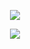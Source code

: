 
<!--
**luissimas/luissimas** is a ✨ _special_ ✨ repository because its `README.md` (this file) appears on your GitHub profile.

Here are some ideas to get you started:

- 🔭 I’m currently working on ...
- 🌱 I’m currently learning ...
- 👯 I’m looking to collaborate on ...
- 🤔 I’m looking for help with ...
- 💬 Ask me about ...
- 📫 How to reach me: ...
- 😄 Pronouns: ...
- ⚡ Fun fact: ...
-->

<p align="center">
  <a href="https://github.com/anuraghazra/github-readme-stats">
    <img src="https://github-readme-stats.vercel.app/api/top-langs/?username=luissimas&show_icons=true&hide_title=true&theme=tokyonight&layout=compact&hide_border=true&border_radius=15&langs_count=10&exclude_repo=HardEasy,vault"/>
  </a>
</p>

<p align="center">
  <a href="https://github.com/anuraghazra/github-readme-stats">
    <img src="https://github-readme-stats.vercel.app/api/?username=luissimas&show_icons=true&hide_title=true&theme=tokyonight&hide_border=true&border_radius=15"/>
  </a>
</p>
